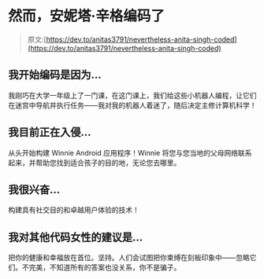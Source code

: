 # 然而，安妮塔·辛格编码了

> 原文:[https://dev.to/anitas3791/nevertheless-anita-singh-coded](https://dev.to/anitas3791/nevertheless-anita-singh-coded)

## [](#i-began-coding-because)我开始编码是因为...

我刚巧在大学一年级上了一门课，在这门课上，我们给这些小机器人编程，让它们在迷宫中导航并执行任务——我对我的机器人着迷了，随后决定主修计算机科学！

## [](#im-currently-hacking-on)我目前正在入侵...

从头开始构建 Winnie Android 应用程序！Winnie 将您与您当地的父母网络联系起来，并帮助您找到适合孩子的目的地，无论您去哪里。

## [](#im-excited-about)我很兴奋...

构建具有社交目的和卓越用户体验的技术！

## [](#my-advice-for-other-women-who-code-is)我对其他代码女性的建议是...

把你的健康和幸福放在首位。坚持。人们会试图把你束缚在刻板印象中——忽略它们。不完美，不知道所有的答案也没关系，你不是骗子。